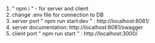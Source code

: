 1. " npm i " -  for server and client 
2. change .env file for connection to DB
3. server port  " npm run start:dev " : http://localhost:8081/
4. server documentation: http://localhost:8081/swagger
5. client port  " npm run start  " : http://localhost:3000/
